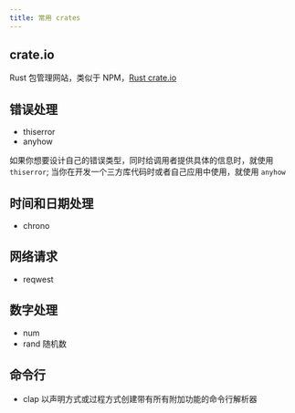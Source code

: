 ```yaml
---
title: 常用 crates
---
```


## crate.io

Rust 包管理网站，类似于 NPM，[Rust crate.io](https://crates.io/)

## 错误处理

- thiserror
- anyhow

如果你想要设计自己的错误类型，同时给调用者提供具体的信息时，就使用 `thiserror`; 当你在开发一个三方库代码时或者自己应用中使用，就使用 `anyhow`

## 时间和日期处理

- chrono

## 网络请求

- reqwest

## 数字处理

- num
- rand 随机数

## 命令行

- clap 以声明方式或过程方式创建带有所有附加功能的命令行解析器
